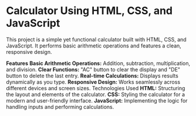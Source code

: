 # Calculator Using HTML, CSS, and JavaScript

This project is a simple yet functional calculator built with HTML, CSS, and JavaScript. 
It performs basic arithmetic operations and features a clean, responsive design.

**Features**
**Basic Arithmetic Operations:** Addition, subtraction, multiplication, and division.
**Clear Functions:** "AC" button to clear the display and "DE" button to delete the last entry.
**Real-time Calculations:** Displays results dynamically as you type.
**Responsive Design:** Works seamlessly across different devices and screen sizes.
Technologies Used
**HTML:** Structuring the layout and elements of the calculator.
**CSS:** Styling the calculator for a modern and user-friendly interface.
**JavaScript:** Implementing the logic for handling inputs and performing calculations.
